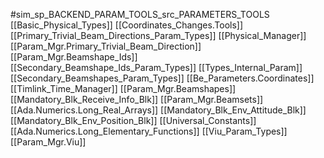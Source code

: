 #sim_sp_BACKEND_PARAM_TOOLS_src_PARAMETERS_TOOLS
[[Basic_Physical_Types]]
[[Coordinates_Changes.Tools]]
[[Primary_Trivial_Beam_Directions_Param_Types]]
[[Physical_Manager]]
[[Param_Mgr.Primary_Trivial_Beam_Direction]]
[[Param_Mgr.Beamshape_Ids]]
[[Secondary_Beamshape_Ids_Param_Types]]
[[Types_Internal_Param]]
[[Secondary_Beamshapes_Param_Types]]
[[Be_Parameters.Coordinates]]
[[Timlink_Time_Manager]]
[[Param_Mgr.Beamshapes]]
[[Mandatory_Blk_Receive_Info_Blk]]
[[Param_Mgr.Beamsets]]
[[Ada.Numerics.Long_Real_Arrays]]
[[Mandatory_Blk_Env_Attitude_Blk]]
[[Mandatory_Blk_Env_Position_Blk]]
[[Universal_Constants]]
[[Ada.Numerics.Long_Elementary_Functions]]
[[Viu_Param_Types]]
[[Param_Mgr.Viu]]
